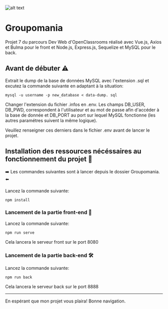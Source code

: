 ![alt text](https://repository-images.githubusercontent.com/389939523/ba474fa1-9c0a-4064-b83f-c655b6bdf4e9)

# Groupomania
Projet 7 du parcours Dev Web d'OpenClassrooms réalisé avec Vue.js, Axios et Bulma pour le front et Node.js, Express.js, Sequelize et MySQL pour le back.



## Avant de débuter ⚠️
Extrait le dump de la base de données MySQL avec l'extension .sql et excutez la commande suivante en adaptant à la situation:

```
mysql -u username -p new_database < data-dump. sql

```


Changer l'extension du fichier .infos en .env.
Les champs DB_USER, DB_PWD, correspondent à l'utilisateur et au mot de passe afin d'accéder à la base de donnée et DB_PORT au port sur lequel MySQL fonctionne (les autres paramétres suivent la même logique).

Veuillez renseigner ces derniers dans le fichier .env avant de lancer le projet.





## Installation des ressources nécéssaires au fonctionnement du projet 🚦
➡️ Les commandes suivantes sont à lancer depuis le dossier Groupomania. ⬅️


Lancez la commande suivante:
```
npm install
```



### Lancement de la partie front-end 🎨


Lancez la commande suivante:
```
npm run serve
```

Cela lancera le serveur front sur le port 8080



### Lancement de la partie back-end 🛠


Lancez la commande suivante:
```
npm run back
```

Cela lancera le serveur back sur le port 8888

--------------------------------------------------------------------------

En espérant que mon projet vous plaira!
Bonne navigation.




